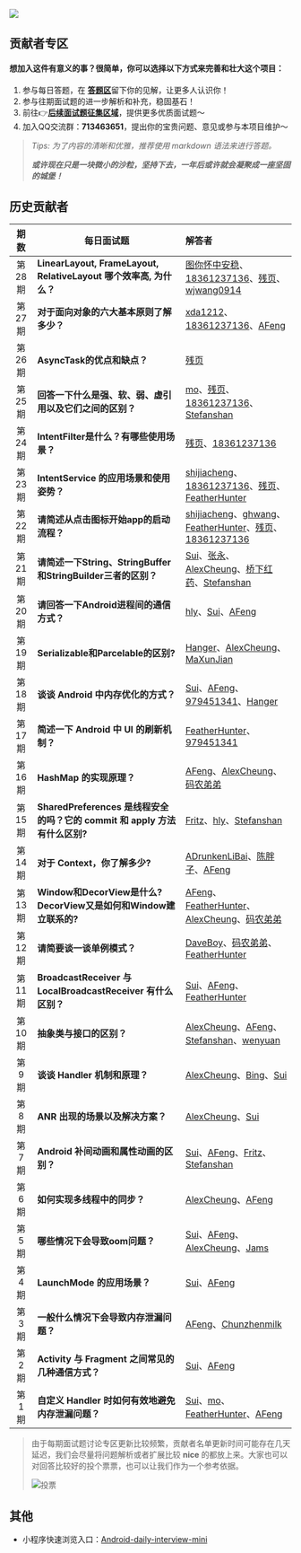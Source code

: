 
![](https://github.com/Moosphan/Android-Daily-Interview/blob/37a5fe557c05746401211994cafe5b4a8f6c35e9/android-interview/arts/logo.png)

## 贡献者专区

#### 想加入这件有意义的事？很简单，你可以选择以下方式来完善和壮大这个项目：

1. 参与每日答题，在 [**答题区**](https://github.com/Moosphan/Android-Daily-Interview/issues)留下你的见解，让更多人认识你！
2. 参与往期面试题的进一步解析和补充，稳固基石！
3. 前往👉[**后续面试题征集区域**](https://github.com/Moosphan/Android-Daily-Interview/issues/20)，提供更多优质面试题～
4. 加入QQ交流群：**713463651**，提出你的宝贵问题、意见或参与本项目维护～

> *Tips: 为了内容的清晰和优雅，推荐使用 markdown 语法来进行答题。*
>
> ***或许现在只是一块微小的沙粒，坚持下去，一年后或许就会凝聚成一座坚固的城堡！***

## 历史贡献者

| 期数 | 每日面试题                                                   | 解答者                                   |
| :-------: | ------------------------------------------------------------ | :----------------------------------------------------------- |
| 第28期 | **LinearLayout, FrameLayout, RelativeLayout 哪个效率高, 为什么？** | [图你怀中安稳](https://github.com/kongxiaoan)、[18361237136](https://github.com/18361237136)、[残页](https://github.com/canyie)、[wjwang0914](https://github.com/wjwang0914) |
| 第27期 | **对于面向对象的六大基本原则了解多少？** | [xda1212](https://github.com/xda1212)、[18361237136](https://github.com/18361237136)、[AFeng](https://github.com/Moosphan) |
| 第26期 | **AsyncTask的优点和缺点？** | [残页](https://github.com/canyie) |
| 第25期 | **回答一下什么是强、软、弱、虚引用以及它们之间的区别？** | [mo](https://github.com/moz1q1)、[残页](https://github.com/canyie)、[18361237136](https://github.com/18361237136)、[Stefanshan](https://github.com/StefanShan) |
| 第24期 | **IntentFilter是什么？有哪些使用场景？** | [残页](https://github.com/canyie)、[18361237136](https://github.com/18361237136) |
| 第23期 | **IntentService 的应用场景和使用姿势？** | [shijiacheng](https://github.com/shijiacheng)、[18361237136](https://github.com/18361237136)、[残页](https://github.com/canyie)、[FeatherHunter](https://github.com/FeatherHunter) |
| 第22期 | **请简述从点击图标开始app的启动流程？** | [shijiacheng](https://github.com/shijiacheng)、[ghwang](https://github.com/429329513wanting)、[FeatherHunter](https://github.com/FeatherHunter)、[残页](https://github.com/canyie)、[18361237136](https://github.com/18361237136) |
| 第21期 | **请简述一下String、StringBuffer和StringBuilder三者的区别？** | [Sui](https://github.com/Ssuiyingsen)、[张永](https://github.com/SHPDZY)、[AlexCheung](https://github.com/Alex-Cin)、[桥下红药](https://github.com/dingyong666)、[Stefanshan](https://github.com/StefanShan) |
| 第20期 | **请回答一下Android进程间的通信方式？**  | [hly](https://github.com/leon5458)、[Sui](https://github.com/Ssuiyingsen)、[AFeng](https://github.com/Moosphan) |
| 第19期 | **Serializable和Parcelable的区别?**  | [Hanger](https://github.com/q514414232)、[AlexCheung](https://github.com/Alex-Cin)、[MaXunJian](https://github.com/maxunjian) |
| 第18期 | **谈谈 Android 中内存优化的方式？**  | [Sui](https://github.com/Ssuiyingsen)、[AFeng](https://github.com/Moosphan)、[979451341](https://github.com/979451341)、[Hanger](https://github.com/q514414232) |
| 第17期 | **简述一下 Android 中 UI 的刷新机制？**  | [FeatherHunter](https://github.com/FeatherHunter)、[979451341](https://github.com/979451341) |
| 第16期 | **HashMap 的实现原理？**  | [AFeng](https://github.com/Moosphan)、[AlexCheung](https://github.com/Alex-Cin)、[码农弟弟](https://github.com/manondidi) |
| 第15期 | **SharedPreferences 是线程安全的吗？它的 commit 和 apply 方法有什么区别?**  | [Fritz](https://github.com/Fritz-Xu)、[hly](https://github.com/leon5458)、[Stefanshan](https://github.com/StefanShan) |
| 第14期 | **对于 Context，你了解多少?**  | [ADrunkenLiBai](https://github.com/ADrunkenLiBai)、[陈胖子](https://github.com/603751448)、[AFeng](https://github.com/Moosphan) |
| 第13期 | **Window和DecorView是什么?DecorView又是如何和Window建立联系的?**  | [AFeng](https://github.com/Moosphan)、[FeatherHunter](https://github.com/FeatherHunter)、[AlexCheung](https://github.com/Alex-Cin)、[码农弟弟](https://github.com/manondidi) |
| 第12期 | **请简要谈一谈单例模式？**                                   | [DaveBoy](https://github.com/DaveBoy)、[码农弟弟](https://github.com/manondidi)、[FeatherHunter](https://github.com/FeatherHunter) |
| 第11期 | **BroadcastReceiver 与 LocalBroadcastReceiver 有什么区别？** | [Sui](https://github.com/Ssuiyingsen)、[AFeng](https://github.com/Moosphan)、[FeatherHunter](https://github.com/FeatherHunter) |
| 第10期 | **抽象类与接口的区别？**                                     | [AlexCheung](https://github.com/Alex-Cin)、[AFeng](https://github.com/Moosphan)、[Stefanshan](https://github.com/StefanShan)、[wenyuan](https://github.com/wenyuan1104) |
| 第9期  | **谈谈 Handler 机制和原理？**                                | [AlexCheung](https://github.com/Alex-Cin)、[Bing](https://github.com/chengmouren)、[Sui](https://github.com/Ssuiyingsen) |
| 第8期  | **ANR 出现的场景以及解决方案？**                             | [AlexCheung](https://github.com/Alex-Cin)、[Sui](https://github.com/Ssuiyingsen) |
| 第7期  | **Android 补间动画和属性动画的区别？**                       | [Sui](https://github.com/Ssuiyingsen)、[AFeng](https://github.com/Moosphan)、[Fritz](https://github.com/Fritz-Xu)、[Stefanshan](https://github.com/StefanShan) |
| 第6期  | **如何实现多线程中的同步？**                                 | [AlexCheung](https://github.com/Alex-Cin)、[AFeng](https://github.com/Moosphan) |
| 第5期  | **哪些情况下会导致oom问题？**                                | [Sui](https://github.com/Ssuiyingsen)、[AFeng](https://github.com/Moosphan)、[AlexCheung](https://github.com/Alex-Cin)、[Jams](https://github.com/jamsgithub) |
| 第4期  | **LaunchMode 的应用场景？**                                  | [Sui](https://github.com/Ssuiyingsen)、[AFeng](https://github.com/Moosphan) |
| 第3期  | **一般什么情况下会导致内存泄漏问题？**                       | [AFeng](https://github.com/Moosphan)、[Chunzhenmilk](https://github.com/chunzhenmilk) |
| 第2期  | **Activity 与 Fragment 之间常见的几种通信方式？**            | [Sui](https://github.com/Ssuiyingsen)、[AFeng](https://github.com/Moosphan) |
| 第1期  | **自定义 Handler 时如何有效地避免内存泄漏问题？**            | [Sui](https://github.com/Ssuiyingsen)、[mo](https://github.com/moz1q1)、[FeatherHunter](https://github.com/FeatherHunter)、[AFeng](https://github.com/Moosphan) |

> 由于每期面试题讨论专区更新比较频繁，贡献者名单更新时间可能存在几天延迟，我们会尽量将问题解析或者扩展比较 **nice** 的都放上来。大家也可以对回答比较好的投个票票，也可以让我们作为一个参考依据。
>
> ![投票](https://github.com/Moosphan/Android-Daily-Interview/blob/HEAD/android-interview/arts/vote_way.png)

## 其他

- 小程序快速浏览入口：[Android-daily-interview-mini](https://github.com/qianxin2016/Android-Daily-Interview-wechat-mini)


